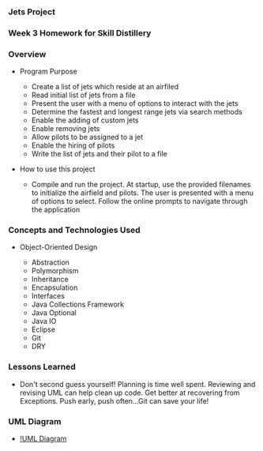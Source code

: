 ### Jets Project

### Week 3 Homework for Skill Distillery

### Overview

* Program Purpose
  
  * Create a list of jets which reside at an airfiled
  * Read initial list of jets from a file
  * Present the user with a menu of options to interact with the jets
  * Determine the fastest and longest range jets via search methods
  * Enable the adding of custom jets
  * Enable removing jets
  * Allow pilots to be assigned to a jet
  * Enable the hiring of pilots
  * Write the list of jets and their pilot to a file
  
* How to use this project

  * Compile and run the project. At startup, use the provided filenames to initialize the airfield and pilots. The user is presented with a menu of options to select.  Follow the online prompts to navigate through the application

### Concepts and Technologies Used

* Object-Oriented Design

  * Abstraction 
  * Polymorphism
  * Inheritance
  * Encapsulation
  * Interfaces
  * Java Collections Framework
  * Java Optional
  * Java IO
  * Eclipse
  * Git
  * DRY
  
### Lessons Learned

* Don't second guess yourself! Planning is time well spent. Reviewing and revising UML can help clean up code. Get better at recovering from Exceptions. Push early, push often...Git can save your life!

### UML Diagram
  * [!UML Diagram](../master/JetsUML.png)
